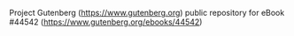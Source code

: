 Project Gutenberg (https://www.gutenberg.org) public repository for eBook #44542 (https://www.gutenberg.org/ebooks/44542)
